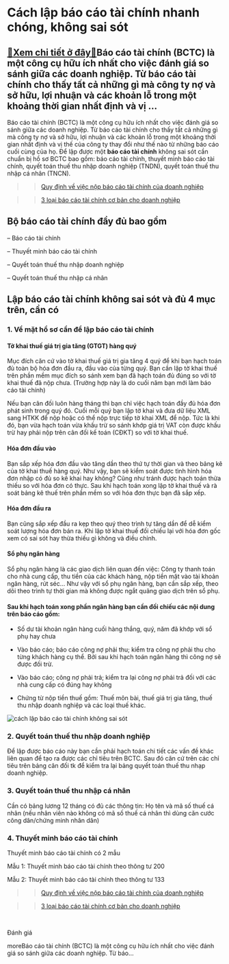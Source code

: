 Cách lập báo cáo tài chính nhanh chóng, không sai sót
=====================================================

[:gift:Xem chi tiết ở đây:gift:](https://hddtvn.com/cach-lap-bao-cao-tai-chinh-nhanh-chong-khong-sai-sot/)Báo cáo tài chính (BCTC) là một công cụ hữu ích nhất cho việc đánh giá so sánh giữa các doanh nghiệp. Từ báo cáo tài chính cho thấy tất cả những gì mà công ty nợ và sở hữu, lợi nhuận và các khoản lỗ trong một khoảng thời gian nhất định và vị …
---------------------------------------------------------------------------------------------------------------------------------------------------------------------------------------------------------------------------------------------------

Báo cáo tài chính (BCTC) là một công cụ hữu ích nhất cho việc đánh giá so sánh giữa các doanh nghiệp. Từ báo cáo tài chính cho thấy tất cả những gì mà công ty nợ và sở hữu, lợi nhuận và các khoản lỗ trong một khoảng thời gian nhất định và vị thế của công ty thay đổi như thế nào từ những báo cáo cuối cùng của họ. Để lập được một **báo cáo tài chính** không sai sót cần chuẩn bị hồ sơ BCTC bao gồm: báo cáo tài chính, thuyết minh báo cáo tài chính, quyết toán thuế thu nhập doanh nghiệp (TNDN), quyết toán thuế thu nhập cá nhân (TNCN).


>> [Quy định về việc nộp báo cáo tài chính của doanh nghiệp](#)  

>> [3 loại báo cáo tài chính cơ bản cho doanh nghiệp](#)


**Bộ báo cáo tài chính đầy đủ bao gồm**
---------------------------------------


– Báo cáo tài chính


– Thuyết minh báo cáo tài chính


– Quyết toán thuế thu nhập doanh nghiệp


– Quyết toán thuế thu nhập cá nhân


**Lập báo cáo tài chính không sai sót và đủ 4 mục trên, cần có**
----------------------------------------------------------------


### 1. Về mặt hồ sơ cần để lập báo cáo tài chính


#### Tờ khai thuế giá trị gia tăng (GTGT) hàng quý


Mục đích căn cứ vào tờ khai thuế giá trị gia tăng 4 quý để khi bạn hạch toán đủ toàn bộ hóa đơn đầu ra, đầu vào của từng quý. Bạn cần lập tờ khai thuế trên phần mềm mục đích so sánh xem bạn đã hạch toán đủ đúng so với tờ khai thuế đã nộp chưa. (Trường hợp này là do cuối năm bạn mới làm báo cáo tài chính)


Nếu bạn cân đối luôn hàng tháng thì bạn chỉ việc hạch toán đầy đủ hóa đơn phát sinh trong quý đó. Cuối mỗi quý bạn lập tờ khai và đưa dữ liệu XML sang HTKK để nộp hoặc có thể nộp trực tiếp tờ khai XML để nộp. Tức là khi đó, bạn vừa hạch toán vừa khấu trừ so sánh khớp giá trị VAT còn được khấu trừ hay phải nộp trên cân đối kế toán (CĐKT) so với tờ khai thuế.


#### **Hóa đơn đầu vào**


Bạn sắp xếp hóa đơn đầu vào tăng dần theo thứ tự thời gian và theo bảng kê của tờ khai thuế hàng quý. Như vậy, bạn sẽ kiểm soát được tình hình hóa đơn nhập có đủ so kê khai hay không? Cũng như tránh được hạch toán thừa thiếu so với hóa đơn có thực. Sau khi hạch toán xong lập tờ khai thuế và rà soát bảng kê thuế trên phần mềm so với hóa đơn thực bạn đã sắp xếp.


#### **Hóa đơn đầu ra**


Bạn cũng sắp xếp đầu ra kẹp theo quý theo trình tự tăng dần để dễ kiểm soát lượng hóa đơn bán ra. Khi lập tờ khai thuế đối chiếu lại với hóa đơn gốc xem có sai sót hay thừa thiếu gì không và điều chỉnh.


#### **Sổ phụ ngân hàng**


Sổ phụ ngân hàng là các giao dịch liên quan đến việc: Công ty thanh toán cho nhà cung cấp, thu tiền của các khách hàng, nộp tiền mặt vào tài khoản ngân hàng, rút séc… Như vậy với sổ phụ ngân hàng, bạn cần sắp xếp, theo dõi theo trình tự thời gian mà không được ngắt quãng giao dịch trên sổ phụ.


#### **Sau khi hạch toán xong phần ngân hàng bạn cần đối chiếu các nội dung trên báo cáo gồm:**




* Số dư tài khoản ngân hàng cuối hàng thắng, quý, năm đã khớp với sổ phụ hay chưa

* Vào báo cáo; báo cáo công nợ phải thu; kiểm tra công nợ phải thu cho từng khách hàng cụ thể. Bởi sau khi hạch toán ngân hàng thì công nợ sẽ được đối trừ.

* Vào báo cáo; công nợ phải trả; kiểm tra lại công nợ phải trả đối với các nhà cung cấp có đúng hay không

* Chứng từ nộp tiền thuế gồm: Thuế môn bài, thuế giá trị gia tăng, thuế thu nhập doanh nghiệp và các loại thuế khác.



![cách lập báo cáo tài chính không sai sót](https://hddtvn.com/wp-content/uploads/2021/01/1-1-2.jpg)


### 2. Quyết toán thuế thu nhập doanh nghiệp


Để lập được báo cáo này bạn cần phải hạch toán chi tiết các vấn đề khác liên quan để tạo ra được các chỉ tiêu trên BCTC. Sau đó căn cứ trên các chỉ tiêu trên bảng cân đối tk để kiểm tra lại bảng quyết toán thuế thu nhạp doanh nghiệp.


### 3. Quyết toán thuế thu nhập cá nhân


Cần có bảng lương 12 tháng có đủ các thông tin: Họ tên và mã số thuế cá nhân (nếu nhân viên nào không có mã số thuế cá nhân thì dùng căn cước công dân/chứng minh nhân dân)


### 4. Thuyết minh báo cáo tài chính


Thuyết minh báo cáo tài chính có 2 mẫu


Mẫu 1: Thuyết minh báo cáo tài chính theo thông tư 200


Mẫu 2: Thuyết minh báo cáo tài chính theo thông tư 133


>> [Quy định về việc nộp báo cáo tài chính của doanh nghiệp](#)  

>> [3 loại báo cáo tài chính cơ bản cho doanh nghiệp](#)


 








































Đánh giá


moreBáo cáo tài chính (BCTC) là một công cụ hữu ích nhất cho việc đánh giá so sánh giữa các doanh nghiệp. Từ báo…

